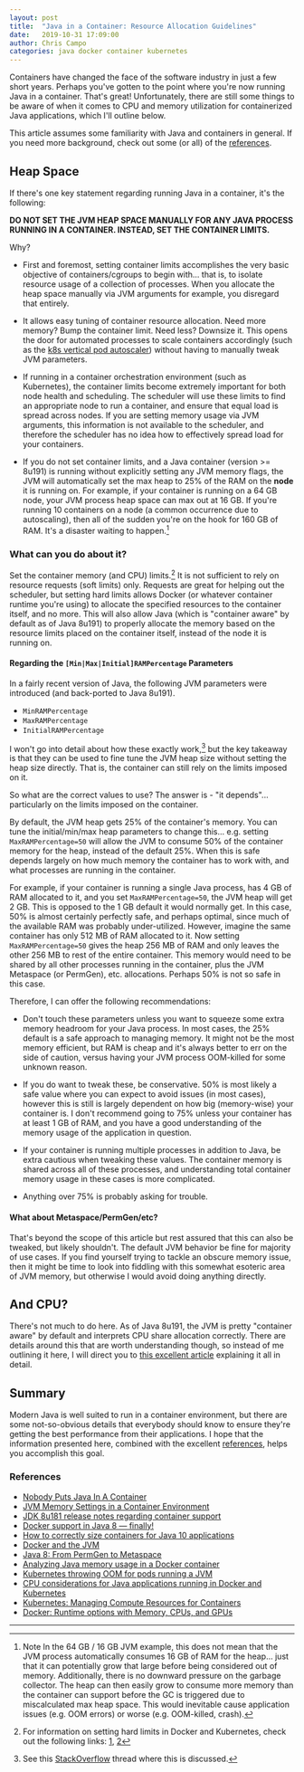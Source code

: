 ```yaml
---
layout: post
title:  "Java in a Container: Resource Allocation Guidelines"
date:   2019-10-31 17:09:00
author: Chris Campo
categories: java docker container kubernetes
---
```


Containers have changed the face of the software industry in just a few short years. Perhaps you've gotten to the point
where you're now running Java in a container. That's great! Unfortunately, there are still some things to be aware of
when it comes to CPU and memory utilization for containerized Java applications, which I'll outline below.

This article assumes some familiarity with Java and containers in general. If you need more background, check out some 
(or all) of the [references](#references).

## Heap Space

If there's one key statement regarding running Java in a container, it's the following:

**DO NOT SET THE JVM HEAP SPACE MANUALLY FOR ANY JAVA PROCESS RUNNING IN A CONTAINER. INSTEAD, SET THE CONTAINER LIMITS.**

Why?

* First and foremost, setting container limits accomplishes the very basic objective of containers/cgroups to begin 
with... that is, to isolate resource usage of a collection of processes. When you allocate the heap space manually via 
JVM arguments for example, you disregard that entirely.

* It allows easy tuning of container resource allocation. Need more memory? Bump the container limit. Need less? 
Downsize it. This opens the door for automated processes to scale containers accordingly (such as the [k8s vertical pod 
autoscaler][vpa]) without having to manually tweak JVM parameters.
    
* If running in a container orchestration environment (such as Kubernetes), the container limits become extremely 
important for both node health and scheduling. The scheduler will use these limits to find an appropriate node to run a 
container, and ensure that equal load is spread across nodes. If you are setting memory usage via JVM arguments, this 
information is not available to the scheduler, and therefore the scheduler has no idea how to effectively spread load 
for your containers.

* If you do not set container limits, and a Java container (version >= 8u191) is running without explicitly setting any 
JVM memory flags, the JVM will automatically set the max heap to 25% of the RAM on the **node** it is running on. For 
example, if your container is running on a 64 GB node, your JVM process heap space can max out at 16 GB. If you're 
running 10 containers on a node (a common occurrence due to autoscaling), then all of the sudden you're on the hook for 
160 GB of RAM. It's a disaster waiting to happen.[^1]

### What can you do about it?

Set the container memory (and CPU) limits.[^2] It is not sufficient to rely on resource requests (soft limits) only. 
Requests are great for helping out the scheduler, but setting hard limits allows Docker (or whatever container runtime 
you're using) to allocate the specified resources to the container itself, and no more. This will also allow Java 
(which is "container aware" by default as of Java 8u191) to properly allocate the memory based on the resource 
limits placed on the container itself, instead of the node it is running on.

#### Regarding the `[Min|Max|Initial]RAMPercentage` Parameters

In a fairly recent version of Java, the following JVM parameters were introduced (and back-ported to Java 8u191).

 * `MinRAMPercentage`
 * `MaxRAMPercentage`
 * `InitialRAMPercentage`
 
I won't go into detail about how these exactly work,[^3] but the key takeaway is that they can be used to fine tune the 
JVM heap size without setting the heap size directly. That is, the container can still rely on the limits imposed on it.

So what are the correct values to use? The answer is - "it depends"... particularly on the limits imposed on the 
container.

By default, the JVM heap gets 25% of the container's memory. You can tune the initial/min/max heap parameters to change 
this... e.g. setting `MaxRAMPercentage=50` will allow the JVM to consume 50% of the container memory for the heap, 
instead of the default 25%. When this is safe depends largely on how much memory the container has to work with, and 
what processes are running in the container. 

For example, if your container is running a single Java process, has 4 GB of RAM allocated to it, and you set 
`MaxRAMPercentage=50`, the JVM heap will get 2 GB. This is opposed to the 1 GB default it would normally get. In this
case, 50% is almost certainly perfectly safe, and perhaps optimal, since much of the available RAM was probably 
under-utilized. However, imagine the same container has only 512 MB of RAM allocated to it. Now setting 
`MaxRAMPercentage=50` gives the heap 256 MB of RAM and only leaves the other 256 MB to rest of the entire container. 
This memory would need to be shared by all other processes running in the container, plus the JVM Metaspace 
(or PermGen), etc. allocations. Perhaps 50% is not so safe in this case.

Therefore, I can offer the following recommendations:

* Don't touch these parameters unless you want to squeeze some extra memory headroom for your Java process. In most 
cases, the 25% default is a safe approach to managing memory. It might not be the most memory efficient, but RAM is 
cheap and it's always better to err on the side of caution, versus having your JVM process OOM-killed for some unknown 
reason.

* If you do want to tweak these, be conservative. 50% is most likely a safe value where you can expect to avoid issues 
(in most cases), however this is still is largely dependent on how big (memory-wise) your container is. I don't 
recommend going to 75% unless your container has at least 1 GB of RAM, and you have a good understanding of the memory 
usage of the application in question.

* If your container is running multiple processes in addition to Java, be extra cautious when tweaking these values.
The container memory is shared across all of these processes, and understanding total container memory usage in these 
cases is more complicated.

* Anything over 75% is probably asking for trouble.

#### What about Metaspace/PermGen/etc?

That's beyond the scope of this article but rest assured that this can also be tweaked, but likely shouldn't. The 
default JVM behavior be fine for majority of use cases. If you find yourself trying to tackle an obscure memory issue, 
then it might be time to look into fiddling with this somewhat esoteric area of JVM memory, but otherwise I would avoid 
doing anything directly. 

## And CPU?

There's not much to do here. As of Java 8u191, the JVM is pretty "container aware" by default and interprets CPU share 
allocation correctly. There are details around this that are worth understanding though, so instead of me outlining it 
here, I will direct you to [this excellent article][jvmcpu] explaining it all in detail.

## Summary

Modern Java is well suited to run in a container environment, but there are some not-so-obvious details that everybody 
should know to ensure they're getting the best performance from their applications. I hope that the information 
presented here, combined with the excellent [references](#references), helps you accomplish this goal.

### References

* [Nobody Puts Java In A Container](https://jaxenter.com/nobody-puts-java-container-139373.html)
* [JVM Memory Settings in a Container Environment](https://medium.com/adorsys/jvm-memory-settings-in-a-container-environment-64b0840e1d9e)
* [JDK 8u181 release notes regarding container support](https://www.oracle.com/technetwork/java/javase/8u191-relnotes-5032181.html#JDK-8146115)
* [Docker support in Java 8 — finally!](https://blog.softwaremill.com/docker-support-in-new-java-8-finally-fd595df0ca54)
* [How to correctly size containers for Java 10 applications](https://banzaicloud.com/blog/java10-container-sizing/)
* [Docker and the JVM](https://www.javacodegeeks.com/2018/12/docker-jvm.html)
* [Java 8: From PermGen to Metaspace](https://dzone.com/articles/java-8-permgen-metaspace)
* [Analyzing Java memory usage in a Docker container](http://trustmeiamadeveloper.com/2016/03/18/where-is-my-memory-java/)
* [Kubernetes throwing OOM for pods running a JVM](https://stackoverflow.com/questions/52596383/kubernetes-throwing-oom-for-pods-running-a-jvm)
* [CPU considerations for Java applications running in Docker and Kubernetes][jvmcpu]
* [Kubernetes: Managing Compute Resources for Containers][k8slim]
* [Docker: Runtime options with Memory, CPUs, and GPUs][dockerlim]

---

[^1]: Note In the 64 GB / 16 GB JVM example, this does not mean that the JVM process automatically consumes 16 GB of RAM for the heap... just that it can potentially grow that large before being considered out of memory. Additionally, there is no downward pressure on the garbage collector. The heap can then easily grow to consume more memory than the container can support before the GC is triggered due to miscalculated max heap space. This would inevitable cause application issues (e.g. OOM errors) or worse (e.g. OOM-killed, crash).
[^2]: For information on setting hard limits in Docker and Kubernetes, check out the following links: [1][dockerlim], [2][k8slim] 
[^3]: See this [StackOverflow](https://stackoverflow.com/a/54297753) thread where this is discussed.

[vpa]: https://github.com/kubernetes/autoscaler/tree/master/vertical-pod-autoscaler
[dockerlim]: https://docs.docker.com/config/containers/resource_constraints
[k8slim]: https://kubernetes.io/docs/concepts/configuration/manage-compute-resources-container
[jvmcpu]: https://medium.com/@christopher.batey/cpu-considerations-for-java-applications-running-in-docker-and-kubernetes-7925865235b7
